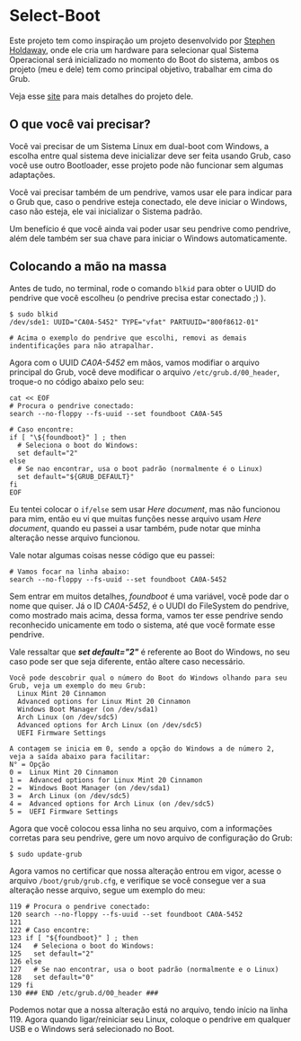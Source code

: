 # Select-Boot
Este projeto tem como inspiração um projeto desenvolvido por [Stephen Holdaway](https://github.com/stecman/hw-boot-selection), 
onde ele cria um hardware para selecionar qual Sistema Operacional será inicializado no momento do Boot do sistema, 
ambos os projeto (meu e dele) tem como principal objetivo, trabalhar em cima do Grub.

Veja esse [site](https://hackaday.io/project/179539-hardware-boot-selection-switch) para mais detalhes do projeto dele.

## O que você vai precisar?
Você vai precisar de um Sistema Linux em dual-boot com Windows, a escolha entre qual sistema deve inicializar deve ser feita usando Grub,
caso você use outro Bootloader, esse projeto pode não funcionar sem algumas adaptações.

Você vai precisar também de um pendrive, vamos usar ele para indicar para o Grub que, 
caso o pendrive esteja conectado, ele deve iniciar o Windows, caso não esteja, ele vai inicializar o Sistema padrão.

Um benefício é que você ainda vai poder usar seu pendrive como pendrive, além dele também ser sua chave para iniciar o Windows automaticamente.

## Colocando a mão na massa
Antes de tudo, no terminal, rode o comando `blkid` para obter o UUID do pendrive que você escolheu (o pendrive precisa estar conectado ;) ).
```
$ sudo blkid 
/dev/sde1: UUID="CA0A-5452" TYPE="vfat" PARTUUID="800f8612-01"

# Acima o exemplo do pendrive que escolhi, removi as demais indentificações para não atrapalhar.
```
Agora com o UUID *CA0A-5452* em mãos, vamos modifiar o arquivo principal do Grub, 
você deve modificar o arquivo `/etc/grub.d/00_header`, troque-o no código abaixo pelo seu:
```
cat << EOF
# Procura o pendrive conectado:
search --no-floppy --fs-uuid --set foundboot CA0A-545

# Caso encontre:
if [ "\${foundboot}" ] ; then
  # Seleciona o boot do Windows:
  set default="2"
else
  # Se nao encontrar, usa o boot padrão (normalmente é o Linux)
  set default="${GRUB_DEFAULT}"
fi
EOF
```

Eu tentei colocar o `if/else` sem usar *Here document*, mas não funcionou para mim, 
então eu vi que muitas funções nesse arquivo usam *Here document*, quando eu passei a usar também, 
pude notar que minha alteração nesse arquivo funcionou.

Vale notar algumas coisas nesse código que eu passei:
```
# Vamos focar na linha abaixo:
search --no-floppy --fs-uuid --set foundboot CA0A-5452
```
Sem entrar em muitos detalhes, *foundboot* é uma variável, você pode dar o nome que quiser.
Já o ID *CA0A-5452*, é o UUDI do FileSystem do pendrive, como mostrado mais acima, dessa forma, 
vamos ter esse pendrive sendo reconhecido unicamente em todo o sistema, até que você formate esse pendrive.
  
Vale ressaltar que ***set default="2"*** é referente ao Boot do Windows, no seu caso pode ser que seja diferente, então altere caso necessário.
```
Você pode descobrir qual o número do Boot do Windows olhando para seu Grub, veja um exemplo do meu Grub:
  Linux Mint 20 Cinnamon
  Advanced options for Linux Mint 20 Cinnamon
  Windows Boot Manager (on /dev/sda1)
  Arch Linux (on /dev/sdc5)
  Advanced options for Arch Linux (on /dev/sdc5)
  UEFI Firmware Settings

A contagem se inicia em 0, sendo a opção do Windows a de número 2, veja a saída abaixo para facilitar:
N° = Opção
0 =  Linux Mint 20 Cinnamon
1 =  Advanced options for Linux Mint 20 Cinnamon
2 =  Windows Boot Manager (on /dev/sda1)
3 =  Arch Linux (on /dev/sdc5)
4 =  Advanced options for Arch Linux (on /dev/sdc5)
5 =  UEFI Firmware Settings
```

Agora que você colocou essa linha no seu arquivo, com a informações corretas para seu pendrive, 
gere um novo arquivo de configuração do Grub:
```
$ sudo update-grub
```
Agora vamos no certificar que nossa alteração entrou em vigor, acesse o arquivo `/boot/grub/grub.cfg`,
e verifique se você consegue ver a sua alteração nesse arquivo, segue um exemplo do meu:
```
119 # Procura o pendrive conectado:
120 search --no-floppy --fs-uuid --set foundboot CA0A-5452
121 
122 # Caso encontre:
123 if [ "${foundboot}" ] ; then
124   # Seleciona o boot do Windows:
125   set default="2"
126 else
127   # Se nao encontrar, usa o boot padrão (normalmente e o Linux)
128   set default="0"
129 fi
130 ### END /etc/grub.d/00_header ###
```
Podemos notar que a nossa alteração está no arquivo, tendo início na linha 119.
Agora quando ligar/reiniciar seu Linux, coloque o pendrive em qualquer USB e o Windows será selecionado no Boot.
